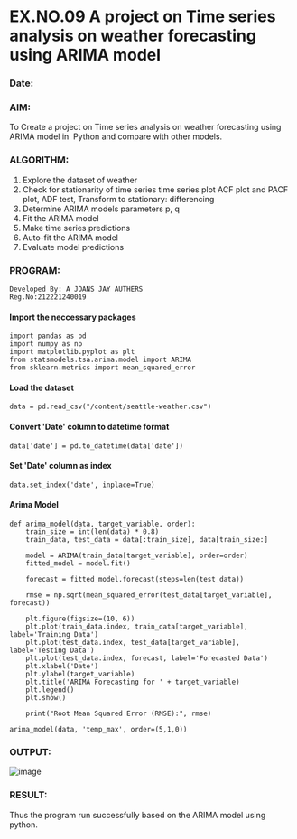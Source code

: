 # EX.NO.09        A project on Time series analysis on weather forecasting using ARIMA model 
### Date: 

### AIM:
To Create a project on Time series analysis on weather forecasting using ARIMA model in  Python and compare with other models.
### ALGORITHM:
1. Explore the dataset of weather 
2. Check for stationarity of time series time series plot ACF plot and PACF plot, ADF test, Transform to stationary: differencing
3. Determine ARIMA models parameters p, q
4. Fit the ARIMA model
5. Make time series predictions
6. Auto-fit the ARIMA model
7. Evaluate model predictions
### PROGRAM:
```
Developed By: A JOANS JAY AUTHERS 
Reg.No:212221240019
```
#### Import the neccessary packages

```
import pandas as pd
import numpy as np
import matplotlib.pyplot as plt
from statsmodels.tsa.arima.model import ARIMA
from sklearn.metrics import mean_squared_error
```

#### Load the dataset
```
data = pd.read_csv("/content/seattle-weather.csv")
```
#### Convert 'Date' column to datetime format
```
data['date'] = pd.to_datetime(data['date'])
```
#### Set 'Date' column as index
```
data.set_index('date', inplace=True)
```
#### Arima Model
```
def arima_model(data, target_variable, order):
    train_size = int(len(data) * 0.8)
    train_data, test_data = data[:train_size], data[train_size:]

    model = ARIMA(train_data[target_variable], order=order)
    fitted_model = model.fit()

    forecast = fitted_model.forecast(steps=len(test_data))

    rmse = np.sqrt(mean_squared_error(test_data[target_variable], forecast))

    plt.figure(figsize=(10, 6))
    plt.plot(train_data.index, train_data[target_variable], label='Training Data')
    plt.plot(test_data.index, test_data[target_variable], label='Testing Data')
    plt.plot(test_data.index, forecast, label='Forecasted Data')
    plt.xlabel('Date')
    plt.ylabel(target_variable)
    plt.title('ARIMA Forecasting for ' + target_variable)
    plt.legend()
    plt.show()

    print("Root Mean Squared Error (RMSE):", rmse)

arima_model(data, 'temp_max', order=(5,1,0))

```
### OUTPUT:

![image](https://github.com/Pavan-Gv/TSA_EXP9/assets/94827772/9819a3f0-4c93-43a9-9e92-f6746c9f2c39)


### RESULT:
Thus the program run successfully based on the ARIMA model using python.
